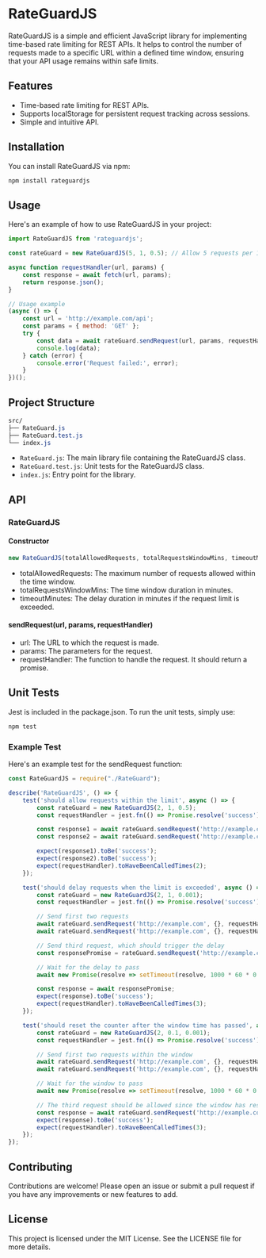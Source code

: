 # RateGuardJS

RateGuardJS is a simple and efficient JavaScript library for implementing time-based rate limiting for REST APIs. It helps to control the number of requests made to a specific URL within a defined time window, ensuring that your API usage remains within safe limits.

## Features

- Time-based rate limiting for REST APIs.
- Supports localStorage for persistent request tracking across sessions.
- Simple and intuitive API.

## Installation

You can install RateGuardJS via npm:

```bash
npm install rateguardjs
```

## Usage
Here's an example of how to use RateGuardJS in your project:

```javascript
import RateGuardJS from 'rateguardjs';

const rateGuard = new RateGuardJS(5, 1, 0.5); // Allow 5 requests per 1 minute window with a delay of 30 seconds if the limit is exceeded

async function requestHandler(url, params) {
    const response = await fetch(url, params);
    return response.json();
}

// Usage example
(async () => {
    const url = 'http://example.com/api';
    const params = { method: 'GET' };
    try {
        const data = await rateGuard.sendRequest(url, params, requestHandler);
        console.log(data);
    } catch (error) {
        console.error('Request failed:', error);
    }
})();
```

## Project Structure
```css
src/
├── RateGuard.js
├── RateGuard.test.js
└── index.js
```

* `RateGuard.js`: The main library file containing the RateGuardJS class.
* `RateGuard.test.js`: Unit tests for the RateGuardJS class.
* `index.js`: Entry point for the library.

## API

### RateGuardJS

#### Constructor
```javascript
new RateGuardJS(totalAllowedRequests, totalRequestsWindowMins, timeoutMinutes)
```

* totalAllowedRequests: The maximum number of requests allowed within the time window.
* totalRequestsWindowMins: The time window duration in minutes.
* timeoutMinutes: The delay duration in minutes if the request limit is exceeded.

#### sendRequest(url, params, requestHandler)
* url: The URL to which the request is made.
* params: The parameters for the request.
* requestHandler: The function to handle the request. It should return a promise.

## Unit Tests
Jest is included in the package.json. To run the unit tests, simply use:

```bash
npm test
```

### Example Test
Here's an example test for the sendRequest function:

```javascript
const RateGuardJS = require("./RateGuard");

describe('RateGuardJS', () => {
    test('should allow requests within the limit', async () => {
        const rateGuard = new RateGuardJS(2, 1, 0.5);
        const requestHandler = jest.fn(() => Promise.resolve('success'));

        const response1 = await rateGuard.sendRequest('http://example.com', {}, requestHandler);
        const response2 = await rateGuard.sendRequest('http://example.com', {}, requestHandler);

        expect(response1).toBe('success');
        expect(response2).toBe('success');
        expect(requestHandler).toHaveBeenCalledTimes(2);
    });

    test('should delay requests when the limit is exceeded', async () => {
        const rateGuard = new RateGuardJS(2, 1, 0.001);
        const requestHandler = jest.fn(() => Promise.resolve('success'));

        // Send first two requests
        await rateGuard.sendRequest('http://example.com', {}, requestHandler);
        await rateGuard.sendRequest('http://example.com', {}, requestHandler);

        // Send third request, which should trigger the delay
        const responsePromise = rateGuard.sendRequest('http://example.com', {}, requestHandler);

        // Wait for the delay to pass
        await new Promise(resolve => setTimeout(resolve, 1000 * 60 * 0.001));

        const response = await responsePromise;
        expect(response).toBe('success');
        expect(requestHandler).toHaveBeenCalledTimes(3);
    });

    test('should reset the counter after the window time has passed', async () => {
        const rateGuard = new RateGuardJS(2, 0.1, 0.001);
        const requestHandler = jest.fn(() => Promise.resolve('success'));

        // Send first two requests within the window
        await rateGuard.sendRequest('http://example.com', {}, requestHandler);
        await rateGuard.sendRequest('http://example.com', {}, requestHandler);

        // Wait for the window to pass
        await new Promise(resolve => setTimeout(resolve, 1000 * 60 * 0.1));

        // The third request should be allowed since the window has reset
        const response = await rateGuard.sendRequest('http://example.com', {}, requestHandler);
        expect(response).toBe('success');
        expect(requestHandler).toHaveBeenCalledTimes(3);
    });
});
```

## Contributing
Contributions are welcome! Please open an issue or submit a pull request if you have any improvements or new features to add.

## License
This project is licensed under the MIT License. See the LICENSE file for more details.